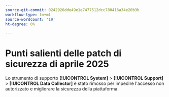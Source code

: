 ```yaml
---
source-git-commit: 0242926dde49e1e7477512dcc780416a34e20b3b
workflow-type: tm+mt
source-wordcount: '19'
ht-degree: 0%

---
```

# Punti salienti delle patch di sicurezza di aprile 2025

Lo strumento di supporto **[!UICONTROL System]** > **[!UICONTROL Support]** > **[!UICONTROL Data Collector]** è stato rimosso per impedire l&#39;accesso non autorizzato e migliorare la sicurezza della piattaforma.

